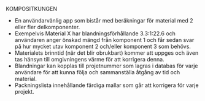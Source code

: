 KOMPOSITKUNGEN

- En användarvänlig app som bistår med beräkningar för material med 2 eller fler delkomponenter. 
- Exempelvis Material X har blandningsförhållande 3.3:1:22.6 och användaren anger önskad mängd från komponent 1 och får sedan svar på hur mycket utav komponent 2 och/eller komponent 3 som behövs.
- Materialets brinntid (när det blir obrukbart) kommer att uppges och även tas hänsyn till omgivningens värme för att korrigera denna.
- Blandningar kan kopplas till projetnummer som lagras i databas för varje användare för att kunna följa och sammanställa åtgång av tid och material.
- Packningslista innehållande färdiga mallar som går att korrigera för varje projekt.